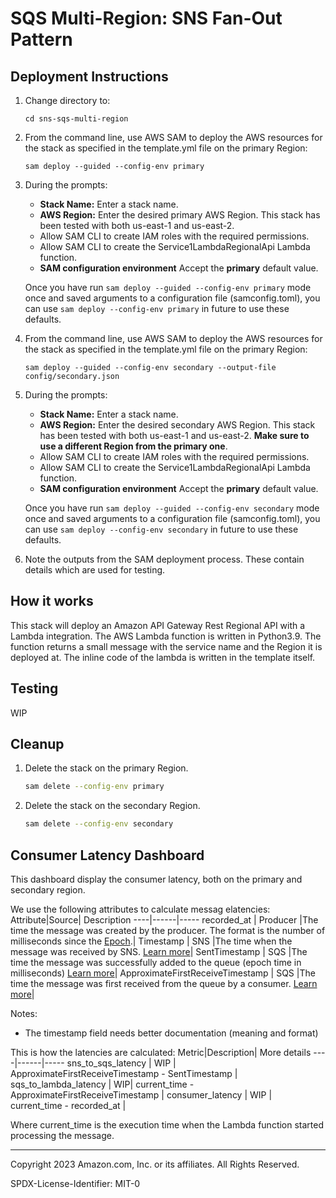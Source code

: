 # SQS Multi-Region: SNS Fan-Out Pattern

## Deployment Instructions

1. Change directory to:
    ```
    cd sns-sqs-multi-region
    ```
1. From the command line, use AWS SAM to deploy the AWS resources for the stack as specified in the template.yml file on the primary Region:
    ```
    sam deploy --guided --config-env primary
    ```
1. During the prompts:
    * **Stack Name:** Enter a stack name.
    * **AWS Region:** Enter the desired primary AWS Region. This stack has been tested with both us-east-1 and us-east-2.
    * Allow SAM CLI to create IAM roles with the required permissions.
    * Allow SAM CLI to create the Service1LambdaRegionalApi Lambda function.
    * **SAM configuration environment** Accept the **primary** default value.

    Once you have run `sam deploy --guided --config-env primary` mode once and saved arguments to a configuration file (samconfig.toml), you can use `sam deploy --config-env primary` in future to use these defaults.

1. From the command line, use AWS SAM to deploy the AWS resources for the stack as specified in the template.yml file on the primary Region:
    ```
    sam deploy --guided --config-env secondary --output-file config/secondary.json
    ```
1. During the prompts:
    * **Stack Name:** Enter a stack name.
    * **AWS Region:** Enter the desired secondary AWS Region. This stack has been tested with both us-east-1 and us-east-2. **Make sure to use a different Region from the primary one**.
    * Allow SAM CLI to create IAM roles with the required permissions.
    * Allow SAM CLI to create the Service1LambdaRegionalApi Lambda function.
    * **SAM configuration environment** Accept the **primary** default value.

    Once you have run `sam deploy --guided --config-env secondary` mode once and saved arguments to a configuration file (samconfig.toml), you can use `sam deploy --config-env secondary` in future to use these defaults.
    
1. Note the outputs from the SAM deployment process. These contain details which are used for testing.

## How it works

This stack will deploy an Amazon API Gateway Rest Regional API with a Lambda integration. The AWS Lambda function is written in Python3.9. The function returns a small message with the service name and the Region it is deployed at. The inline code of the lambda is written in the template itself.

## Testing

WIP

## Cleanup
 
1. Delete the stack on the primary Region.
    ```bash
    sam delete --config-env primary
    ```
1. Delete the stack on the secondary Region.
    ```bash
    sam delete --config-env secondary
    ```

## Consumer Latency Dashboard
This dashboard display the consumer latency, both on the primary and secondary region.


We use the following attributes to calculate messag elatencies:
Attribute|Source| Description
----|------|-----
recorded_at | Producer |The time the message was created by the producer. The format is the number of milliseconds since the [Epoch](https://en.wikipedia.org/wiki/Epoch_(computing)).|
Timestamp | SNS |The time when the message was received by SNS. [Learn more](https://docs.aws.amazon.com/sns/latest/dg/sns-sqs-as-subscriber.html)|
SentTimestamp | SQS |The time the message was successfully added to the queue (epoch time in milliseconds) [Learn more](https://docs.aws.amazon.com/AWSSimpleQueueService/latest/APIReference/API_ReceiveMessage.html)|
ApproximateFirstReceiveTimestamp | SQS |The time the message was first received from the queue by a consumer.  [Learn more](https://docs.aws.amazon.com/AWSSimpleQueueService/latest/APIReference/API_ReceiveMessage.html)|


Notes:
- The timestamp field needs better documentation (meaning and format)


This is how the latencies are calculated:
Metric|Description| More details
----|------|-----
sns_to_sqs_latency | WIP | ApproximateFirstReceiveTimestamp - SentTimestamp |
sqs_to_lambda_latency | WIP| current_time - ApproximateFirstReceiveTimestamp |
consumer_latency | WIP | current_time - recorded_at |

Where current_time is the execution time when the Lambda function started processing the message.



----
Copyright 2023 Amazon.com, Inc. or its affiliates. All Rights Reserved.

SPDX-License-Identifier: MIT-0
